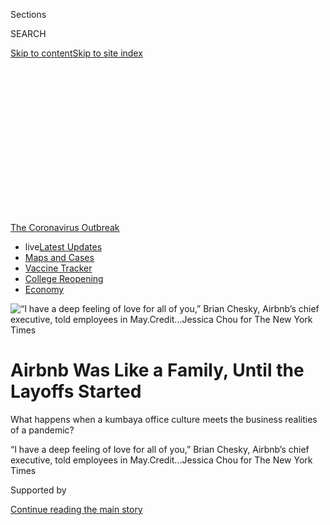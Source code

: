 <div id="app">

<div>

<div>

<div>

<div class="NYTAppHideMasthead css-ikk3s8 e1suatyy0">

<div class="section css-133zg39 e1suatyy2">

<div class="css-eph4ug er09x8g0">

<div class="css-6n7j50">

</div>

<span class="css-1dv1kvn">Sections</span>

<div class="css-10488qs">

<span class="css-1dv1kvn">SEARCH</span>

</div>

[Skip to content](#site-content)[Skip to site
index](#site-index)

</div>

<div class="css-10698na e1huz5gh0">

</div>

</div>

</div>

</div>

<div data-aria-hidden="false">

<div id="site-content" data-role="main">

<div>

<div class="css-1aor85t" style="opacity:0.000000001;z-index:-1;visibility:hidden">

<div class="css-1hqnpie">

<div class="css-epjblv">

<span class="css-17xtcya">[Technology](/section/technology)</span><span class="css-x15j1o">|</span><span class="css-fwqvlz">Airbnb
Was Like a Family, Until the Layoffs
Started</span>

</div>

<div class="css-k008qs">

<div class="css-1iwv8en">

<span class="css-18z7m18"></span>

<div>

</div>

</div>

<span class="css-1n6z4y">https://nyti.ms/2DM2IGR</span>

<div class="css-1705lsu">

<div class="css-4xjgmj">

<div class="css-4skfbu" data-role="toolbar" data-aria-label="Social Media Share buttons, Save button, and Comments Panel with current comment count" data-testid="share-tools">

  - 
  - 
  - 
  - 
    
    <div class="css-6n7j50">
    
    </div>

  - 
  - 

</div>

</div>

</div>

</div>

</div>

</div>

<div id="NYT_TOP_BANNER_REGION" class="css-11qgg8s">

<div>

<div id="styln-prism-menu-1592847958612" class="section interactive-content interactive-size-medium css-1du2ztb">

<div class="css-17ih8de interactive-body">

<div id="scroll-container" class="css-1gj85ro">

[<span class="styln-title-wrap"><span class="css-1pje3qr">The
Coronavirus</span><span class="css-1pje3qr">
Outbreak</span></span>](https://www.nytimes3xbfgragh.onion/news-event/coronavirus?action=click&pgtype=Article&state=default&region=TOP_BANNER&context=storylines_menu)

  - <span class="css-kqxiym" data-emphasize="true">live</span>[Latest
    Updates](https://www.nytimes3xbfgragh.onion/2020/08/04/world/coronavirus-cases.html?action=click&pgtype=Article&state=default&region=TOP_BANNER&context=storylines_menu)
  - [Maps and
    Cases](https://www.nytimes3xbfgragh.onion/interactive/2020/us/coronavirus-us-cases.html?action=click&pgtype=Article&state=default&region=TOP_BANNER&context=storylines_menu)
  - [Vaccine
    Tracker](https://www.nytimes3xbfgragh.onion/interactive/2020/science/coronavirus-vaccine-tracker.html?action=click&pgtype=Article&state=default&region=TOP_BANNER&context=storylines_menu)
  - [College
    Reopening](https://www.nytimes3xbfgragh.onion/2020/08/02/us/covid-college-reopening.html?action=click&pgtype=Article&state=default&region=TOP_BANNER&context=storylines_menu)
  - [Economy](https://www.nytimes3xbfgragh.onion/live/2020/08/04/business/stock-market-today-coronavirus?action=click&pgtype=Article&state=default&region=TOP_BANNER&context=storylines_menu)

</div>

</div>

</div>

</div>

</div>

<div id="fullBleedHeaderContent">

<div class="css-9fsmc8">

![<span class="css-16f3y1r e13ogyst0" data-aria-hidden="true">“I have a
deep feeling of love for all of you,” Brian Chesky, Airbnb’s chief
executive, told employees in
May.</span><span class="css-cnj6d5 e1z0qqy90" itemprop="copyrightHolder"><span class="css-1ly73wi e1tej78p0">Credit...</span><span><span>Jessica
Chou for The New York
Times</span></span></span>](https://static01.graylady3jvrrxbe.onion/images/2020/07/19/business/00airbnb1/merlin_173400378_c8e2a75e-fc10-4a7b-83e3-0a448fe486e1-articleLarge.jpg?quality=75&auto=webp&disable=upscale)

</div>

<div class="css-1pumfk">

<div class="css-1vkm6nb ehdk2mb0">

# Airbnb Was Like a Family, Until the Layoffs Started

</div>

What happens when a kumbaya office culture meets the business realities
of a pandemic?

</div>

<div class="css-nwzfg5 e1gnum310">

<span class="css-1f9pvn2 technology">“I have a deep feeling of love for
all of you,” Brian Chesky, Airbnb’s chief executive, told employees in
May.</span><span class="css-cnj6d5 e1z0qqy90" itemprop="copyrightHolder"><span class="css-1ly73wi e1tej78p0">Credit...</span><span><span>Jessica
Chou for The New York Times</span></span></span>

</div>

<div id="sponsor-wrapper" class="css-1hyfx7x">

<div id="sponsor-slug" class="css-19vbshk">

Supported by

</div>

[Continue reading the main
story](#after-sponsor)

<div id="sponsor" class="ad sponsor-wrapper" style="text-align:center;height:100%;display:block">

</div>

<div id="after-sponsor">

</div>

</div>

<div class="css-1wx1auc e1gnum311">

<div class="css-18e8msd">

<div class="css-vp77d3 epjyd6m0">

<div class="css-hus3qt ey68jwv0" data-aria-hidden="true">

[![Erin
Griffith](https://static01.graylady3jvrrxbe.onion/images/2019/06/18/reader-center/author-erin-griffith/author-erin-griffith-thumbLarge.png
"Erin Griffith")](https://www.nytimes3xbfgragh.onion/by/erin-griffith)

</div>

<div class="css-1baulvz">

By [<span class="css-1baulvz last-byline" itemprop="name">Erin
Griffith</span>](https://www.nytimes3xbfgragh.onion/by/erin-griffith)

</div>

</div>

  - July 17,
    2020

  - 
    
    <div class="css-4xjgmj">
    
    <div class="css-d8bdto" data-role="toolbar" data-aria-label="Social Media Share buttons, Save button, and Comments Panel with current comment count" data-testid="share-tools">
    
      - 
      - 
      - 
      - 
        
        <div class="css-6n7j50">
        
        </div>
    
      - 
      - 
    
    </div>
    
    </div>

</div>

</div>

</div>

<div class="section meteredContent css-1r7ky0e" name="articleBody" itemprop="articleBody">

<div class="css-1fanzo5 StoryBodyCompanionColumn">

<div class="css-53u6y8">

SAN FRANCISCO — On May 5, after almost two months of working alone in
his San Francisco apartment, Brian Chesky, Airbnb’s chief executive,
cried into his video camera.

It was a Tuesday, not that it mattered because the days had blurred
together, and Mr. Chesky was addressing thousands of his employees.
Looking into his webcam, he read from a script that he had written to
tell them that [the
coronavirus](https://www.nytimes3xbfgragh.onion/news-event/coronavirus?action=click&pgtype=Article&state=default&module=styln-coronavirus&variant=show&region=TOP_BANNER&context=storylines_menu)
had crushed the travel industry, [including their home rental
start-up](https://www.nytimes3xbfgragh.onion/2020/03/10/technology/airbnb-hosts-coronavirus.html).
Divisions would have to be cut and workers laid off.

“I have a deep feeling of love for all of you,” Mr. Chesky said, his
voice cracking. “What we are about is belonging, and at the center of
belonging is love.” Within a few hours, 1,900 employees — a quarter of
Airbnb’s work force — were told they were out.

The moves thrust Airbnb into the center of a growing debate in Silicon
Valley: What happens when a company that has positioned itself as family
to its employees reveals that it is just a regular business with the
same capitalist concerns — namely, survival — as any other?

</div>

</div>

<div class="css-1fanzo5 StoryBodyCompanionColumn">

<div class="css-53u6y8">

Start-ups that sell everything from mattresses to data-warehousing
software have long used “making the world a better place”-style mission
statements to energize and motivate their workers. But as the economic
fallout from the coronavirus persists, many of those gauzy mantras have
given way to harsh realities like [budget cuts, layoffs and bottom
lines](https://www.nytimes3xbfgragh.onion/2020/04/01/technology/virus-start-ups-pummeled-layoffs-unwinding.html).

That now puts companies with a “commitment” culture at the highest risk
of losing what made them successful, said Ethan Mollick, an
entrepreneurship professor at the University of Pennsylvania’s Wharton
School.

“Part of the compensation is being part of this family,” Mr. Mollick
said. “Now the family goes away, and the deal is sort of changed. It
just becomes a job.”

In many ways, Airbnb was the ideal example of a commitment culture
company. Founded by Mr. Chesky, Nathan Blecharczyk and Joe Gebbia in
2008, the start-up grew quickly as an online platform that helped
homeowners rent out rooms to travelers. Along the way to a $31 billion
valuation, it built a reputation as the polar opposite of its sharing
economy peers such as Uber, which prized [ruthless
competition](https://www.nytimes3xbfgragh.onion/2017/02/22/technology/uber-workplace-culture.html),
and WeWork, which collapsed under a [partying
culture](https://www.nytimes3xbfgragh.onion/2019/11/02/business/adam-neumann-wework-exit-package.html)
and its founder’s self-dealing.

</div>

</div>

<div class="css-1fanzo5 StoryBodyCompanionColumn">

<div class="css-53u6y8">

Instead, Airbnb stood for earnest idealism. Mr. Chesky, 38, a stocky
designer from upstate New York, spoke frequently of
[trustworthiness](https://news.airbnb.com/in-the-business-of-trust/),
authenticity and a desire to build a business that valued [principles
and people](https://news.airbnb.com/serving-all-stakeholders/) over the
short-termism of Wall Street. Mr. Gebbia delivered a TED Talk on
[designing for
trust](https://www.ted.com/talks/joe_gebbia_how_airbnb_designs_for_trust?language=en).
And Airbnb’s former chief ethics officer, Rob Chesnut, wrote a book
called “Intentional Integrity.”

</div>

</div>

<div class="css-79elbk" data-testid="photoviewer-wrapper">

<div class="css-z3e15g" data-testid="photoviewer-wrapper-hidden">

</div>

<div class="css-1a48zt4 ehw59r15" data-testid="photoviewer-children">

![<span class="css-16f3y1r e13ogyst0" data-aria-hidden="true">Airbnb’s
founders, from left, Nathan Blecharczyk, Joe Gebbia and Mr. Chesky, at a
party celebrating their new San Francisco headquarters in
2011.</span><span class="css-cnj6d5 e1z0qqy90" itemprop="copyrightHolder"><span class="css-1ly73wi e1tej78p0">Credit...</span><span>Jim
Wilson/The New York
Times</span></span>](https://static01.graylady3jvrrxbe.onion/images/2020/07/19/business/00airbnb4/merlin_47366927_22bfc94d-43d8-4a6c-a319-d08fb97c6d3a-articleLarge.jpg?quality=75&auto=webp&disable=upscale)

</div>

</div>

<div class="css-1fanzo5 StoryBodyCompanionColumn">

<div class="css-53u6y8">

Inside the San Francisco company’s airy, plant-filled offices, the
posivibes were also plentiful. Employees surprised one another by
raising their arms to form celebratory human tunnels, held dog “pawties”
in conference rooms designed to look like actual Airbnb listings and
were serenaded on their birthdays by the company’s a cappella group,
Airbnbeats. New employees, who were screened for empathy in job
interviews, were welcomed “home” and told: “You belong here.”

So in March, when the coronavirus hurtled in, the rupturing of the
“Airfam” was painful. Airbnb, which had been [on track to go public
this
year](https://www.nytimes3xbfgragh.onion/2019/09/19/technology/airbnb-ipo-2020.html),
suddenly faced an avalanche of travel cancellations. Revenue evaporated.
Weeks later, Mr. Chesky announced the layoffs and scaled back the
company’s ambitions.

“Everything that kind of could go wrong did go wrong,” he said in an
interview. “It felt like everything stopped working at the same
time.”

<div id="NYT_MAIN_CONTENT_1_REGION" class="css-9tf9ac">

<div>

<div id="styln-covid-updates-markets" class="section interactive-content interactive-size-medium css-1ftcdic">

<div class="css-17ih8de interactive-body">

<div id="styln-briefing-block">

<div class="briefing-block-header-section">

# [Latest Updates: Economy](https://www.nytimes3xbfgragh.onion/live/2020/08/04/business/stock-market-today-coronavirus?action=click&pgtype=Article&state=default&region=MAIN_CONTENT_1&context=storylines_live_updates)

</div>

<div class="briefing-block-lb-items">

<div class="briefing-block-update-time active">

[43m
ago](https://www.nytimes3xbfgragh.onion/live/2020/08/04/business/stock-market-today-coronavirus?action=click&pgtype=Article&state=default&region=MAIN_CONTENT_1&context=storylines_live_updates#the-ad-giant-publicis-has-parted-ways-with-an-executive-over-his-virus-tweets)

</div>

<div>

[The ad giant Publicis has ‘parted ways’ with an executive over his
virus
tweets.](https://www.nytimes3xbfgragh.onion/live/2020/08/04/business/stock-market-today-coronavirus?action=click&pgtype=Article&state=default&region=MAIN_CONTENT_1&context=storylines_live_updates#the-ad-giant-publicis-has-parted-ways-with-an-executive-over-his-virus-tweets)

</div>

<div class="briefing-block-update-time active">

[2h
ago](https://www.nytimes3xbfgragh.onion/live/2020/08/04/business/stock-market-today-coronavirus?action=click&pgtype=Article&state=default&region=MAIN_CONTENT_1&context=storylines_live_updates#nbcuniversal-to-cut-about-10-percent-of-its-work-force)

</div>

<div>

[NBCUniversal to cut about 10 percent of its work
force.](https://www.nytimes3xbfgragh.onion/live/2020/08/04/business/stock-market-today-coronavirus?action=click&pgtype=Article&state=default&region=MAIN_CONTENT_1&context=storylines_live_updates#nbcuniversal-to-cut-about-10-percent-of-its-work-force)

</div>

<div class="briefing-block-update-time active">

[3h
ago](https://www.nytimes3xbfgragh.onion/live/2020/08/04/business/stock-market-today-coronavirus?action=click&pgtype=Article&state=default&region=MAIN_CONTENT_1&context=storylines_live_updates#loans-are-harder-to-get-even-as-interest-rates-are-low)

</div>

<div>

[Loans are harder to get, even as interest rates are
low.](https://www.nytimes3xbfgragh.onion/live/2020/08/04/business/stock-market-today-coronavirus?action=click&pgtype=Article&state=default&region=MAIN_CONTENT_1&context=storylines_live_updates#loans-are-harder-to-get-even-as-interest-rates-are-low)

</div>

</div>

<div class="briefing-block-footer">

<div class="briefing-block-footer-meta">

[See more
updates](https://www.nytimes3xbfgragh.onion/live/2020/08/04/business/stock-market-today-coronavirus?action=click&pgtype=Article&state=default&region=MAIN_CONTENT_1&context=storylines_live_updates)

</div>

<div class="briefing-block-briefinglinks">

<span>More live coverage:</span>
[Global](https://www.nytimes3xbfgragh.onion/2020/08/04/world/coronavirus-cases.html?action=click&pgtype=Article&state=default&region=MAIN_CONTENT_1&context=storylines_live_updates)

</div>

</div>

</div>

</div>

</div>

</div>

</div>

From the outside, Airbnb’s commitment culture appeared intact. Mr.
Chesky’s layoffs script, which was published on the company
[blog](https://news.airbnb.com/a-message-from-co-founder-and-ceo-brian-chesky/),
got more than one million views and was praised as
[compassionate](https://www.businessinsider.com/airbnb-ceo-brian-chesky-layoffs-show-respect-compassion-for-employees-2020-5),
[empathetic](https://www.prnewsonline.com/airbnb-ceo-delivers-empathetic-transparent-message-regarding-layoffs/)
and a “[lesson in
leadership](https://www.inc.com/jason-aten/lessons-behind-airbnb-ceos-email-about-laying-off-1900-workers.html).”
At a question-and-answer session about the job cuts later, Mr. Chesky
and his co-founders offered a standing ovation to the employees they had
let go. Clapping and heart emojis from audience members filled the
screen.

But more than a dozen current and former Airbnb employees, most of whom
declined to be identified because they had signed nondisparagement
agreements with the company, said in interviews that they had
experienced a sudden disillusionment when the carefully crafted
corporate idealism cracked.

Kaspian Clark, 38, who worked in customer support in Portland, Ore., for
around two years, said he had fully bought into Airbnb’s mission and
felt denial and grief when he was let go.

</div>

</div>

<div class="css-1fanzo5 StoryBodyCompanionColumn">

<div class="css-53u6y8">

“There are a lot of people who feel very betrayed by this,” he said. “I
deeply hope that Airbnb is able to remain the thing that I believed in.”

A company spokesman said it “has been a difficult time for everyone.” He
added, “The more than 5,000 people who work at Airbnb are incredibly
motivated and enthusiastic because they believe in our mission.”

In a [podcast
interview](https://podcasts.apple.com/us/podcast/brian-chesky-part-one-the-heros-journey/id1505392824?i=1000475093717)
in May with Eric Ries, a fellow entrepreneur, Mr. Chesky acknowledged a
disconnect.

“How does a company whose mission is centered around belonging have to
tell thousands of people they can’t be at the company anymore?” he said.
“It was a very, very difficult thing to
face.”

## Embrace the adventure, champion the mission

</div>

</div>

<div class="css-79elbk" data-testid="photoviewer-wrapper">

<div class="css-z3e15g" data-testid="photoviewer-wrapper-hidden">

</div>

<div class="css-1a48zt4 ehw59r15" data-testid="photoviewer-children">

<div class="css-1xdhyk6 erfvjey0">

<span class="css-1ly73wi e1tej78p0">Image</span>

<div class="css-zjzyr8">

<div data-testid="lazyimage-container" style="height:483.33333333333326px">

</div>

</div>

</div>

<span class="css-16f3y1r e13ogyst0" data-aria-hidden="true">Inside
Airbnb’s headquarters, where workers are encouraged to embody the
company’s core values, former employees
said.</span><span class="css-cnj6d5 e1z0qqy90" itemprop="copyrightHolder"><span class="css-1ly73wi e1tej78p0">Credit...</span><span>Jason
Henry for The New York Times</span></span>

</div>

</div>

<div class="css-1fanzo5 StoryBodyCompanionColumn">

<div class="css-53u6y8">

Airbnb was built not on a genius technological innovation or a
meticulous business school PowerPoint, but on the idea that people might
trust one another enough to stay in strangers’ houses. Basically, the
goodness of humanity.

Its network of home rentals quickly spread across the United States and
into almost every country. Airbnb raised more than $3 billion in venture
capital and expanded into activities, luxury vacations, experiments with
flights and even a print magazine.

</div>

</div>

<div class="css-1fanzo5 StoryBodyCompanionColumn">

<div class="css-53u6y8">

As the company grew, Mr. Chesky began talking of a world where digital
nomads healed divisions with in-person connections.

“I think in the future, people won’t travel — they’ll just be mobile,”
he predicted in 2013. “People are going to be living a month here, a few
weeks there, four months somewhere else.” Airbnb was not just renting
vacation homes, the idea went, it was building a “[United Nations around
the kitchen
table](https://slate.com/business/2014/02/airbnb-gentrification-how-the-sharing-economy-drives-up-housing-prices.html).”

His philosophy crystallized in 2018 when he [presented a
plan](https://news.airbnb.com/brian-cheskys-open-letter-to-the-airbnb-community-about-building-a-21st-century-company/)
for something called “stakeholder” capitalism. In contrast to Wall
Street’s focus on quarterly financial reports and daily stock moves, Mr.
Chesky aspired to a capitalism that had an “infinite time horizon” and
was good for society.

That philosophy imbued many areas of work for Airbnb employees. Part of
their performance reviews, for instance, were based on how well they
embodied the start-up’s core values, three former employees said.
“Embrace the adventure” was sometimes used to justify difficult
situations, they said, and “champion the mission” was code for putting a
positive spin on things. (A company spokesman disputed the
characterization.)

Airbnb’s rental listings [grew from 2,500
in 2009](https://press.airbnb.com/wp-content/uploads/sites/4/2018/08/The-Airbnb-Story-Timeline-EN-GLOBAL.pdf)
to seven million this year. The company landed funding from top venture
firms including Andreessen Horowitz, Founders Fund and Sequoia Capital.
Its valuation, which topped $2 billion in 2012, skyrocketed to $31
billion by 2017. An [initial public offering this
year](https://www.nytimes3xbfgragh.onion/2019/09/20/technology/airbnb-employees-ipo-payouts.html)
was set to make its executives, investors and employees rich.

Enter the virus. As travel ground to a halt in March, Airbnb cut its
2020 revenue projection to less than half of the $4.8 billion it hauled
in last year. Its I.P.O. filing, which Mr. Chesky had been tweaking with
ideas for stakeholder capitalism and planned to submit by late March,
went into a drawer.

Instead, Mr. Chesky said, he drew up a list of principles for operating
in the virus. They included being decisive and emerging “on the right
side of history.”

</div>

</div>

<div class="css-1fanzo5 StoryBodyCompanionColumn">

<div class="css-53u6y8">

He compared the situation to a fire. “You’re in a house, it’s burning,
you have to put out the fire while getting the furniture out of the
house and also rebuilding the house,” he said.

Mr. Chesky asked Airbnb’s board of directors to call in to virtual
meetings every Sunday and set up a daily “war room” meeting with his
executive team. He said he had remained glued to his computer most days
till around midnight, occasionally baking chocolate chip cookies or
going on walks during calls.

There were stumbles. When guests wanted out of nonrefundable bookings
because the pandemic had forced them to change their plans, Airbnb
changed its policy to allow refunds. But the move outraged the company’s
rental operators, who relied on the income. Mr. Chesky eventually
apologized for how Airbnb had communicated the decision.

“Was everything done perfectly? No,” said Alfred Lin, an Airbnb board
member and investor at Sequoia Capital. “It was about speed and being
directionally right.”

Airbnb soon cut $800 million in marketing costs, dropped bonuses and
halved executive pay for six months. It also ended contracts with
roughly 490 full-time freelancers. With cancellations pouring in and
call centers closed because of the virus, Airbnb directed employees
across the company, including its recruiters, who had frozen hiring, to
assist customers. The backlog took weeks to get through.

In April, the company
[raised](https://www.nytimes3xbfgragh.onion/2020/04/06/technology/airbnb-coronavirus-valuation.html)
$1 billion in emergency funding, followed by another $1 billion in debt.

Then came the May 5 layoffs. To blunt the shock, Airbnb’s severance
packages included three months of salary and a year of health benefits,
which was more generous than many other
[start-ups](https://www.nytimes3xbfgragh.onion/2020/04/01/technology/virus-start-ups-pummeled-layoffs-unwinding.html)
doing layoffs.

Mr. Chesky has since described a “second founding,” in which Airbnb will
be more focused on its core home rental business. It will look
different, he said, with fewer customers booking international travel,
less flocking to crowded cities, more local trips and more long-term
stays.

</div>

</div>

<div class="css-1fanzo5 StoryBodyCompanionColumn">

<div class="css-53u6y8">

## Dissent in the ‘Airfam’

</div>

</div>

<div class="css-79elbk" data-testid="photoviewer-wrapper">

<div class="css-z3e15g" data-testid="photoviewer-wrapper-hidden">

</div>

<div class="css-1a48zt4 ehw59r15" data-testid="photoviewer-children">

<div class="css-1xdhyk6 erfvjey0">

<span class="css-1ly73wi e1tej78p0">Image</span>

<div class="css-zjzyr8">

<div data-testid="lazyimage-container" style="height:257.77777777777777px">

</div>

</div>

</div>

<span class="css-16f3y1r e13ogyst0" data-aria-hidden="true">Mr. Chesky,
working from his home office, was glued to his computer most days till
around
midnight.</span><span class="css-cnj6d5 e1z0qqy90" itemprop="copyrightHolder"><span class="css-1ly73wi e1tej78p0">Credit...</span><span>Jessica
Chou for The New York Times</span></span>

</div>

</div>

<div class="css-1fanzo5 StoryBodyCompanionColumn">

<div class="css-53u6y8">

Two days after the layoffs, the questions came thick and fast in the
employee Q. and A. inside Awedience, Airbnb’s virtual meeting software,
according to five people who attended.

Some workers asked why there weren’t furloughs or broader pay cuts
instead of layoffs. Others asked why certain groups had been chosen for
cuts and why the company couldn’t trim more perks, like its budget for
renting office plants.

Mr. Chesky said the situation was too uncertain for furloughs and pay
cuts, calling those temporary measures. Layoffs were mapped to the
future business strategy, he added. A spokesman said the company spent
only a small amount on landscaping and related services.

One area hit by layoffs was Airbnb’s safety team, which handles
situations like shootings and assaults at its rentals. When [a fatal
shooting at a
party](https://www.nytimes3xbfgragh.onion/2019/11/01/us/orinda-shooting.html)
in Orinda, Calif., made national headlines last fall, the company banned
unauthorized parties at rentals and announced plans to confirm that all
of its listings were what they advertised.

In the employee Q. and A., Mr. Chesky reiterated past statements that
safety was a priority for the company. Workers piped up with written
heckles — the equivalent of shouting in a crowded theater — with
messages like “Safety was never a priority\!” It was an unusual public
show of dissent.

Within a week of the layoffs, new safety cases had piled up, two people
with knowledge of the situation said. Airbnb asked some laid-off
employees to return temporarily to work through the cases, they said.
Workers on the regulatory response and payments teams were asked to come
back temporarily as well, they said.

</div>

</div>

<div class="css-1fanzo5 StoryBodyCompanionColumn">

<div class="css-53u6y8">

An Airbnb spokesman said that the groups focused on user safety were the
same size as before the layoffs and that the company assessed its
support staffing levels daily. “Brian has always made clear that safety
is our priority,” he said.

During that time, Leonardo Baca, an information technology professional
who was laid off, joined colleagues to attend a virtual magic
performance presented by Airbnb Experience — part of the company’s
activities booking service, which had moved online because of the virus.
It was meant to be a team-building exercise but instead became a goodbye
party.

Some laid-off colleagues were devastated, Mr. Baca said, while those who
remained expressed dismay over why they had been spared. “We don’t know
why people were cut,” he said. “You lose a piece of the team.”

Later, on a Slack channel for former employees, some lamented that
Airbnb was gutting its culture, according to messages viewed by The New
York Times. In June, an Airbnb contractor who had recently been let go
wrote an [editorial for
Wired](https://www.wired.com/story/airbnb-quietly-fired-hundreds-of-contract-workers-im-one-of-them/)
that quoted peers calling the company “hypocritical” for its “remarkably
callous” treatment of contract labor during the pandemic.

An Airbnb spokesman said its contractors “were more than contractors,
they were our teammates and friends.” He said the company had provided
them two weeks of pay and other benefits.

Other issues bubbled up. In a chat room for female Airbnb employees
after the layoffs, one laid-off worker described three instances of
sexual harassment while at the company, saying that human resources was
unhelpful and that co-workers brushed it off, according to an image of
the conversation viewed by The Times. The latter, the person wrote,
“hurt the most.”

The company said it does not tolerate harassment and discrimination and
investigates all claims.

Last month, some employees in Airbnb’s China division sent a letter to
management outlining what they said was inappropriate behavior by Yanxin
Shi, engineering director for its China business, according to one of
the employees responsible for the letter, which The Times viewed. They
alleged that Mr. Shi had ranked female colleagues by attractiveness and
had said he didn’t believe in the company’s “core values” but could
perform them well enough to pass the job interview and teach others to
do the same.

</div>

</div>

<div class="css-1fanzo5 StoryBodyCompanionColumn">

<div class="css-53u6y8">

Airbnb said it had concluded that the letter’s “most serious
allegations” were not supported and had taken “appropriate action,”
but it did not specify what that was. Mr. Shi did not respond to a
request for comment. Skift earlier reported on the
[letter](https://skift.com/2020/06/12/airbnb-investigates-allegations-of-sexual-harassment-against-a-top-chinese-exec/).

Mr. Chesky said he remained optimistic. The company has been promoting
signs of recovery, like a growing number of bookings within driving
distance and adoption of its “virtual experiences.” In a virtual meeting
on Wednesday afternoon, Mr. Chesky told Airbnb workers that the company
would resume work on its [plans to go
public](https://www.nytimes3xbfgragh.onion/2020/07/15/technology/airbnb-ipo.html).

He also reflected on the last four months, which he said had been
“traumatizing in some ways.” The crisis showed him that Airbnb had
strayed from its roots as a place for people to connect, and he planned
to rectify that.

“Something we can never lose,” Mr. Chesky said, “is being true to
ourselves, being different, being special.”

</div>

</div>

<div>

</div>

</div>

<div>

</div>

<div>

</div>

<div>

</div>

<div>

<div id="bottom-wrapper" class="css-1ede5it">

<div id="bottom-slug" class="css-l9onyx">

Advertisement

</div>

[Continue reading the main
story](#after-bottom)

<div id="bottom" class="ad bottom-wrapper" style="text-align:center;height:100%;display:block;min-height:90px">

</div>

<div id="after-bottom">

</div>

</div>

</div>

</div>

</div>

## Site Index

<div>

</div>

## Site Information Navigation

  - [© <span>2020</span> <span>The New York Times
    Company</span>](https://help.nytimes3xbfgragh.onion/hc/en-us/articles/115014792127-Copyright-notice)

<!-- end list -->

  - [NYTCo](https://www.nytco.com/)
  - [Contact
    Us](https://help.nytimes3xbfgragh.onion/hc/en-us/articles/115015385887-Contact-Us)
  - [Work with us](https://www.nytco.com/careers/)
  - [Advertise](https://nytmediakit.com/)
  - [T Brand Studio](http://www.tbrandstudio.com/)
  - [Your Ad
    Choices](https://www.nytimes3xbfgragh.onion/privacy/cookie-policy#how-do-i-manage-trackers)
  - [Privacy](https://www.nytimes3xbfgragh.onion/privacy)
  - [Terms of
    Service](https://help.nytimes3xbfgragh.onion/hc/en-us/articles/115014893428-Terms-of-service)
  - [Terms of
    Sale](https://help.nytimes3xbfgragh.onion/hc/en-us/articles/115014893968-Terms-of-sale)
  - [Site
    Map](https://spiderbites.nytimes3xbfgragh.onion)
  - [Help](https://help.nytimes3xbfgragh.onion/hc/en-us)
  - [Subscriptions](https://www.nytimes3xbfgragh.onion/subscription?campaignId=37WXW)

</div>

</div>

</div>

</div>
